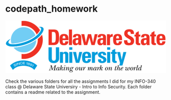 # codepath_homework

<img src='/DESU-Logo.png' height="auto" width="720"/>

Check the various folders for all the assignments I did for my INFO-340 class @ Delaware State Universiry - Intro to Info Security.
Each folder contains a readme related to the assignment.